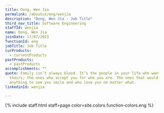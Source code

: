 ```yaml
---
title: Dong, Wen Jia
permalink: /aboutus/eng/wenjia
description: "Dong, Wen Jia - Job Title"
third_nav_title: Software Engineering
staffId: wenjia
name: Dong, Wen Jia
joinDate: 17/07/2023
functionId: eng
jobTitle: Job Title
curProducts:
  - currentProducts
pastProducts:
  - pastProducts
accomplishments: ""
quote: Family isn’t always blood. It’s the people in your life who want you in
  theirs; the ones who accept you for who you are. The ones that would do
  anything to see you smile and who love you no matter what.
linkedinId: wenjia

---
```


{% include staff.html staff=page color=site.colors.function-colors.eng %}
